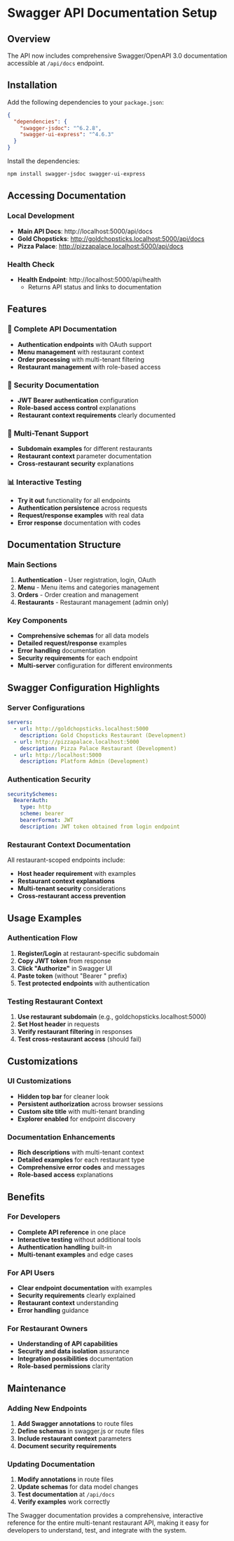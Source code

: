 # Swagger API Documentation Setup

## Overview
The API now includes comprehensive Swagger/OpenAPI 3.0 documentation accessible at `/api/docs` endpoint.

## Installation
Add the following dependencies to your `package.json`:

```json
{
  "dependencies": {
    "swagger-jsdoc": "^6.2.8",
    "swagger-ui-express": "^4.6.3"
  }
}
```

Install the dependencies:
```bash
npm install swagger-jsdoc swagger-ui-express
```

## Accessing Documentation

### Local Development
- **Main API Docs**: http://localhost:5000/api/docs
- **Gold Chopsticks**: http://goldchopsticks.localhost:5000/api/docs
- **Pizza Palace**: http://pizzapalace.localhost:5000/api/docs

### Health Check
- **Health Endpoint**: http://localhost:5000/api/health
  - Returns API status and links to documentation

## Features

### 🔧 **Complete API Documentation**
- **Authentication endpoints** with OAuth support
- **Menu management** with restaurant context
- **Order processing** with multi-tenant filtering
- **Restaurant management** with role-based access

### 🔐 **Security Documentation**
- **JWT Bearer authentication** configuration
- **Role-based access control** explanations
- **Restaurant context requirements** clearly documented

### 🏢 **Multi-Tenant Support**
- **Subdomain examples** for different restaurants
- **Restaurant context** parameter documentation
- **Cross-restaurant security** explanations

### 📊 **Interactive Testing**
- **Try it out** functionality for all endpoints
- **Authentication persistence** across requests
- **Request/response examples** with real data
- **Error response** documentation with codes

## Documentation Structure

### Main Sections
1. **Authentication** - User registration, login, OAuth
2. **Menu** - Menu items and categories management  
3. **Orders** - Order creation and management
4. **Restaurants** - Restaurant management (admin only)

### Key Components
- **Comprehensive schemas** for all data models
- **Detailed request/response** examples
- **Error handling** documentation
- **Security requirements** for each endpoint
- **Multi-server** configuration for different environments

## Swagger Configuration Highlights

### Server Configurations
```yaml
servers:
  - url: http://goldchopsticks.localhost:5000
    description: Gold Chopsticks Restaurant (Development)
  - url: http://pizzapalace.localhost:5000
    description: Pizza Palace Restaurant (Development)
  - url: http://localhost:5000
    description: Platform Admin (Development)
```

### Authentication Security
```yaml
securitySchemes:
  BearerAuth:
    type: http
    scheme: bearer
    bearerFormat: JWT
    description: JWT token obtained from login endpoint
```

### Restaurant Context Documentation
All restaurant-scoped endpoints include:
- **Host header requirement** with examples
- **Restaurant context explanations**
- **Multi-tenant security** considerations
- **Cross-restaurant access prevention**

## Usage Examples

### Authentication Flow
1. **Register/Login** at restaurant-specific subdomain
2. **Copy JWT token** from response
3. **Click "Authorize"** in Swagger UI
4. **Paste token** (without "Bearer " prefix)
5. **Test protected endpoints** with authentication

### Testing Restaurant Context
1. **Use restaurant subdomain** (e.g., goldchopsticks.localhost:5000)
2. **Set Host header** in requests
3. **Verify restaurant filtering** in responses
4. **Test cross-restaurant access** (should fail)

## Customizations

### UI Customizations
- **Hidden top bar** for cleaner look
- **Persistent authorization** across browser sessions
- **Custom site title** with multi-tenant branding
- **Explorer enabled** for endpoint discovery

### Documentation Enhancements
- **Rich descriptions** with multi-tenant context
- **Detailed examples** for each restaurant type
- **Comprehensive error codes** and messages
- **Role-based access** explanations

## Benefits

### For Developers
- **Complete API reference** in one place
- **Interactive testing** without additional tools
- **Authentication handling** built-in
- **Multi-tenant examples** and edge cases

### For API Users
- **Clear endpoint documentation** with examples
- **Security requirements** clearly explained
- **Restaurant context** understanding
- **Error handling** guidance

### For Restaurant Owners
- **Understanding of API capabilities**
- **Security and data isolation** assurance
- **Integration possibilities** documentation
- **Role-based permissions** clarity

## Maintenance

### Adding New Endpoints
1. **Add Swagger annotations** to route files
2. **Define schemas** in swagger.js or route files
3. **Include restaurant context** parameters
4. **Document security requirements**

### Updating Documentation
1. **Modify annotations** in route files
2. **Update schemas** for data model changes
3. **Test documentation** at `/api/docs`
4. **Verify examples** work correctly

The Swagger documentation provides a comprehensive, interactive reference for the entire multi-tenant restaurant API, making it easy for developers to understand, test, and integrate with the system.